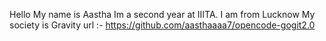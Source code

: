 Hello
My name is Aastha
Im a second year at IIITA.
I am from Lucknow
My society is Gravity 
url :- https://github.com/aasthaaaa7/opencode-gogit2.0